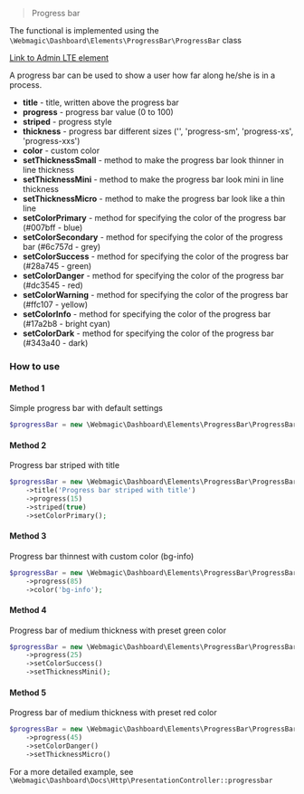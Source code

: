 > Progress bar

The functional is implemented using the `\Webmagic\Dashboard\Elements\ProgressBar\ProgressBar` class

[Link to Admin LTE element](https://adminlte.io/themes/v3/pages/UI/general.html)

A progress bar can be used to show a user how far along he/she is in a process.

- **title** - title, written above the progress bar
- **progress** - progress bar value (0 to 100)
- **striped** - progress style
- **thickness** - progress bar different sizes ('', 'progress-sm', 'progress-xs', 'progress-xxs')
- **color** - custom color
- **setThicknessSmall** - method to make the progress bar look thinner in line thickness
- **setThicknessMini** - method to make the progress bar look mini in line thickness
- **setThicknessMicro** - method to make the progress bar look like a thin line
- **setColorPrimary** - method for specifying the color of the progress bar (#007bff - blue)
- **setColorSecondary** - method for specifying the color of the progress bar (#6c757d - grey)
- **setColorSuccess** - method for specifying the color of the progress bar (#28a745 - green)
- **setColorDanger** - method for specifying the color of the progress bar (#dc3545 - red)
- **setColorWarning** - method for specifying the color of the progress bar (#ffc107 - yellow)
- **setColorInfo** - method for specifying the color of the progress bar (#17a2b8 - bright cyan)
- **setColorDark** - method for specifying the color of the progress bar (#343a40 - dark)

### How to use

#### Method 1

Simple progress bar with default settings

```php
$progressBar = new \Webmagic\Dashboard\Elements\ProgressBar\ProgressBar();
```

#### Method 2

Progress bar striped with title

```php
$progressBar = new \Webmagic\Dashboard\Elements\ProgressBar\ProgressBar()
    ->title('Progress bar striped with title')
    ->progress(15)
    ->striped(true)
    ->setColorPrimary();
```

#### Method 3

Progress bar thinnest with custom color (bg-info)

```php
$progressBar = new \Webmagic\Dashboard\Elements\ProgressBar\ProgressBar();
    ->progress(85)
    ->color('bg-info');
```

#### Method 4

Progress bar of medium thickness with preset green color

```php
$progressBar = new \Webmagic\Dashboard\Elements\ProgressBar\ProgressBar();
    ->progress(25)
    ->setColorSuccess()
    ->setThicknessMini();
```

#### Method 5

Progress bar of medium thickness with preset red color

```php
$progressBar = new \Webmagic\Dashboard\Elements\ProgressBar\ProgressBar();
    ->progress(45)
    ->setColorDanger()
    ->setThicknessMicro()
```

For a more detailed example, see `\Webmagic\Dashboard\Docs\Http\PresentationController::progressbar`